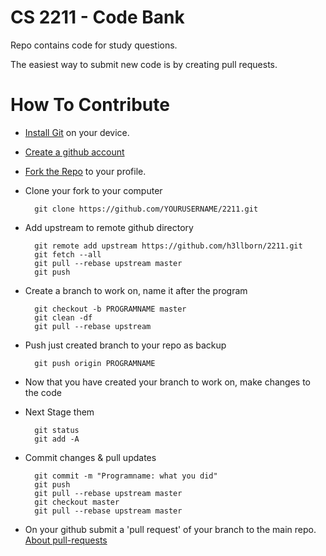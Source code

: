 CS 2211 - Code Bank
===================

Repo contains code for study questions.

The easiest way to submit new code is by creating pull requests.

How To Contribute
=================

* [Install Git](http://git-scm.com/book/en/Getting-Started-Installing-Git) on your device.
* [Create a github account](https://github.com/join)
* [Fork the Repo](https://github.com/h3llborn/2211/fork) to your profile.
* Clone your fork to your computer
		
		git clone https://github.com/YOURUSERNAME/2211.git
* Add upstream to remote github directory


		git remote add upstream https://github.com/h3llborn/2211.git
		git fetch --all
		git pull --rebase upstream master
		git push

* Create a branch to work on, name it after the program

		git checkout -b PROGRAMNAME master
		git clean -df
		git pull --rebase upstream

* Push just created branch to your repo as backup

		git push origin PROGRAMNAME

* Now that you have created your branch to work on, make changes to the code
* Next Stage them

		git status
		git add -A

* Commit changes & pull updates

		git commit -m "Programname: what you did"
		git push
		git pull --rebase upstream master
		git checkout master
		git pull --rebase upstream master

* On your github submit a 'pull request' of your branch to the main repo. [About pull-requests](http://help.github.com/send-pull-requests/)	
